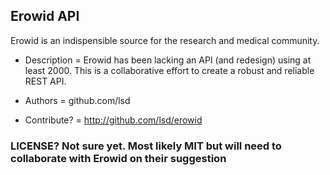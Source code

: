## Erowid API

Erowid is an indispensible source for the research and medical community.

* Description = Erowid has been lacking an API (and redesign) using at 
  least 2000. This is a collaborative effort to create a robust and reliable 
  REST API.

* Authors     = github.com/lsd

* Contribute? = http://github.com/lsd/erowid

### LICENSE? Not sure yet. Most likely MIT but will need to collaborate with Erowid on their suggestion
